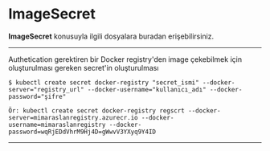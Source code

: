 # ImageSecret
**ImageSecret** konusuyla ilgili dosyalara buradan erişebilirsiniz.
***
Authetication gerektiren bir Docker registry'den image çekebilmek için oluşturulması gereken secret'in oluşturulması

```
$ kubectl create secret docker-registry "secret_ismi" --docker-server="registry_url" --docker-username="kullanıcı_adı" --docker-password="şifre"

Ör: kubectl create secret docker-registry regscrt --docker-server=mimaraslanregistry.azurecr.io --docker-username=mimaraslanregistry --docker-password=wqRjEDdVhrM9Hj4D=gWwvV3YXyq9Y4ID
```
***